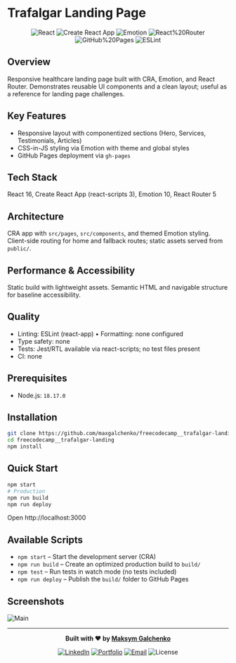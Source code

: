 # Trafalgar Landing Page

<div align="center">

![React](https://img.shields.io/badge/React-16.13-blue?logo=react)
![Create React App](https://img.shields.io/badge/Create%20React%20App-3.4.1-informational)
![Emotion](https://img.shields.io/badge/Emotion-10.0-orange)
![React%20Router](https://img.shields.io/badge/React%20Router-5.2-red)
![GitHub%20Pages](https://img.shields.io/badge/Hosting-GitHub%20Pages-lightgrey)
![ESLint](https://img.shields.io/badge/Code%20Quality-ESLint-purple)

</div>

## Overview

Responsive healthcare landing page built with CRA, Emotion, and React Router. Demonstrates reusable UI components and a clean layout; useful as a reference for landing page challenges.

## Key Features

- Responsive layout with componentized sections (Hero, Services, Testimonials, Articles)
- CSS-in-JS styling via Emotion with theme and global styles
- GitHub Pages deployment via `gh-pages`

## Tech Stack

React 16, Create React App (react-scripts 3), Emotion 10, React Router 5

## Architecture

CRA app with `src/pages`, `src/components`, and themed Emotion styling. Client-side routing for home and fallback routes; static assets served from `public/`.

## Performance & Accessibility

Static build with lightweight assets. Semantic HTML and navigable structure for baseline accessibility.

## Quality

- Linting: ESLint (react-app) • Formatting: none configured
- Type safety: none
- Tests: Jest/RTL available via react-scripts; no test files present
- CI: none

## Prerequisites

- Node.js: `18.17.0`

## Installation

```bash
git clone https://github.com/maxgalchenko/freecodecamp__trafalgar-landing.git
cd freecodecamp__trafalgar-landing
npm install
```

## Quick Start

```bash
npm start
# Production
npm run build
npm run deploy
```

Open http://localhost:3000

## Available Scripts

- `npm start` – Start the development server (CRA)
- `npm run build` – Create an optimized production build to `build/`
- `npm test` – Run tests in watch mode (no tests included)
- `npm run deploy` – Publish the `build/` folder to GitHub Pages

## Screenshots

![Main](./public/localhost_3000_freecodecamp__trafalgar-landing_.png)

---

<div align="center">

**Built with ❤️ by [Maksym Galchenko](https://github.com/maxgalchenko)**

[![LinkedIn](https://img.shields.io/badge/LinkedIn-Connect-blue?style=for-the-badge&logo=linkedin)](https://www.linkedin.com/in/galchenko-max/)
[![Portfolio](https://img.shields.io/badge/Portfolio-Visit-green?style=for-the-badge&logo=web)](https://portfolio-green-six-29.vercel.app/)
[![Email](https://img.shields.io/badge/Email-Contact-red?style=for-the-badge&logo=gmail)](mailto:galchenko.maksym@gmail.com)
![License](https://img.shields.io/badge/License-MIT-yellow?style=for-the-badge)

</div>
